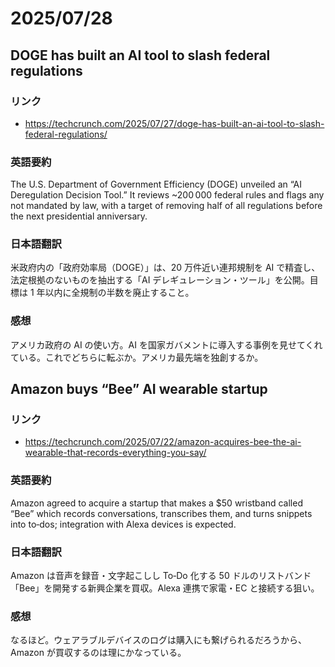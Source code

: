 # 2025/07/28

## DOGE has built an AI tool to slash federal regulations

### リンク

- https://techcrunch.com/2025/07/27/doge-has-built-an-ai-tool-to-slash-federal-regulations/

### 英語要約

The U.S. Department of Government Efficiency (DOGE) unveiled an “AI Deregulation Decision Tool.”
It reviews ~200 000 federal rules and flags any not mandated by law, with a target of removing half of all regulations before the next presidential anniversary.

### 日本語翻訳

米政府内の「政府効率局（DOGE）」は、20 万件近い連邦規制を AI で精査し、法定根拠のないものを抽出する「AI デレギュレーション・ツール」を公開。目標は 1 年以内に全規制の半数を廃止すること。

### 感想

アメリカ政府の AI の使い方。AI を国家ガバメントに導入する事例を見せてくれている。これでどちらに転ぶか。アメリカ最先端を独創するか。

## Amazon buys “Bee” AI wearable startup

### リンク

- https://techcrunch.com/2025/07/22/amazon-acquires-bee-the-ai-wearable-that-records-everything-you-say/

### 英語要約

Amazon agreed to acquire a startup that makes a $50 wristband called “Bee” which records conversations, transcribes them, and turns snippets into to‑dos; integration with Alexa devices is expected.

### 日本語翻訳

Amazon は音声を録音・文字起こしし To‑Do 化する 50 ドルのリストバンド「Bee」を開発する新興企業を買収。Alexa 連携で家電・EC と接続する狙い。

### 感想

なるほど。ウェアラブルデバイスのログは購入にも繋げられるだろうから、Amazon が買収するのは理にかなっている。
